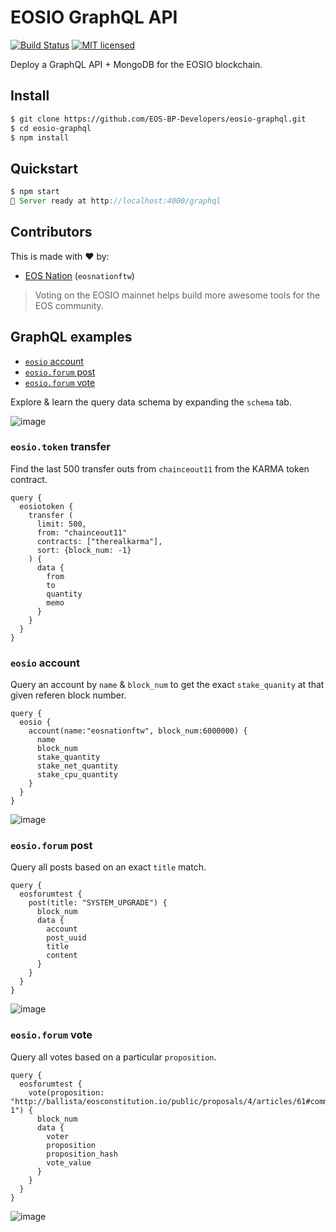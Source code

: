 # EOSIO GraphQL API

[![Build Status](https://travis-ci.org/EOS-BP-Developers/eosio-graphql.svg?branch=master)](https://travis-ci.org/EOS-BP-Developers/eosio-graphql)
[![MIT licensed](https://img.shields.io/badge/license-MIT-blue.svg)](https://raw.githubusercontent.com/EOS-BP-Developers/eosio-graphql/master/LICENSE)

Deploy a GraphQL API + MongoDB for the EOSIO blockchain.

## Install

```bash
$ git clone https://github.com/EOS-BP-Developers/eosio-graphql.git
$ cd eosio-graphql
$ npm install
```

## Quickstart

```javascript
$ npm start
🚀 Server ready at http://localhost:4000/graphql
```



## Contributors

This is made with ♥ by:

- [EOS Nation](https://eosnation.io) (`eosnationftw`)

> Voting on the EOSIO mainnet helps build more awesome tools for the EOS community.


## GraphQL examples

- [`eosio` account](#eosio-account)
- [`eosio.forum` post](#eosioforum-post)
- [`eosio.forum` vote](#eosioforum-vote)

Explore & learn the query data schema by expanding the `schema` tab.

![image](https://user-images.githubusercontent.com/550895/43240455-93620602-9064-11e8-8eaa-60e5e6baa342.png)

### `eosio.token` transfer

Find the last 500 transfer outs from `chainceout11` from the KARMA token contract.

```gql
query {
  eosiotoken {
  	transfer (
      limit: 500,
      from: "chainceout11"
      contracts: ["therealkarma"],
      sort: {block_num: -1}
    ) {
      data {
        from
        to
        quantity
        memo
      }
    }
  }
}
```

### `eosio` account

Query an account by `name` & `block_num` to get the exact `stake_quanity` at that given referen block number.

```gql
query {
  eosio {
    account(name:"eosnationftw", block_num:6000000) {
      name
      block_num
      stake_quantity
      stake_net_quantity
      stake_cpu_quantity
    }
  }
}
```

![image](https://user-images.githubusercontent.com/550895/43240376-34ddee70-9064-11e8-83a3-8ebf6129933e.png)

### `eosio.forum` post

Query all posts based on an exact `title` match.

```gql
query {
  eosforumtest {
    post(title: "SYSTEM_UPGRADE") {
      block_num
      data {
        account
        post_uuid
        title
        content
      }
    }
  }
}
```

![image](https://user-images.githubusercontent.com/550895/43240254-926f5ea8-9063-11e8-8e02-5348424e1c86.png)

### `eosio.forum` vote

Query all votes based on a particular `proposition`.

```gql
query {
  eosforumtest {
    vote(proposition: "http://ballista/eosconstitution.io/public/proposals/4/articles/61#comment-1") {
      block_num
      data {
        voter
        proposition
        proposition_hash
        vote_value
      }
    }
  }
}
```

![image](https://user-images.githubusercontent.com/550895/43240281-abc32128-9063-11e8-8d57-a73f1fd71a86.png)

